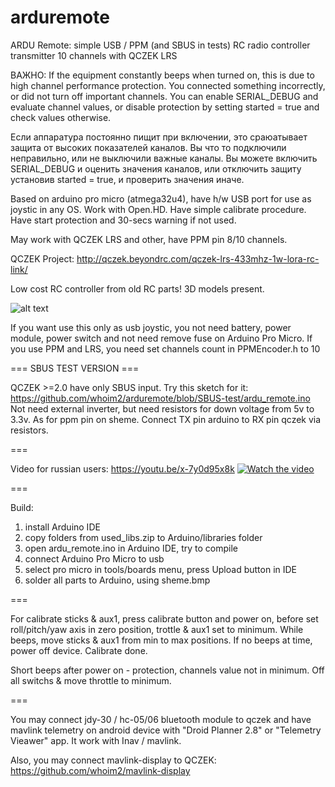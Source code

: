 # arduremote
ARDU Remote: simple USB / PPM (and SBUS in tests) RC radio controller transmitter 10 channels with QCZEK LRS

ВАЖНО:
If the equipment constantly beeps when turned on, this is due to high channel performance protection. You connected something incorrectly, or did not turn off important channels. You can enable SERIAL_DEBUG and evaluate channel values, or disable protection by setting started = true and check values otherwise.

Если аппаратура постоянно пищит при включении, это сраюатывает защита от высоких показателей каналов. Вы что то подключили неправильно, или не выключили важные каналы. Вы можете включить SERIAL_DEBUG и оценить значения каналов, или отключить защиту установив started = true, и проверить значения иначе.

Based on arduino pro micro (atmega32u4), have h/w USB port for use as joystic in any OS.
Work with Open.HD.
Have simple calibrate procedure.
Have start protection and 30-secs warning if not used.

May work with QCZEK LRS and other, have PPM pin 8/10 channels.

QCZEK Project: http://qczek.beyondrc.com/qczek-lrs-433mhz-1w-lora-rc-link/

Low cost RC controller from old RC parts! 3D models present.

![alt text](https://github.com/whoim2/arduremote/blob/master/sheme.bmp?raw=true)

If you want use this only as usb joystic, you not need battery, power module, power switch and not need remove fuse on Arduino Pro Micro.
If you use PPM and LRS, you need set channels count in PPMEncoder.h to 10

=== SBUS TEST VERSION ===

QCZEK >=2.0 have only SBUS input. Try this sketch for it: https://github.com/whoim2/arduremote/blob/SBUS-test/ardu_remote.ino
Not need external inverter, but need resistors for down voltage from 5v to 3.3v. As for ppm pin on sheme. Connect TX pin arduino to RX pin qczek via resistors.

===

Video for russian users: https://youtu.be/x-7y0d95x8k
[![Watch the video](https://github.com/whoim2/arduremote/blob/master/photo_title.jpg?raw=true)](https://youtu.be/x-7y0d95x8k)

===

Build:
1) install Arduino IDE
2) copy folders from used_libs.zip to Arduino/libraries folder
3) open ardu_remote.ino in Arduino IDE, try to compile
4) connect Arduino Pro Micro to usb
5) select pro micro in tools/boards menu, press Upload button in IDE
6) solder all parts to Arduino, using sheme.bmp

===

For calibrate sticks & aux1, press calibrate button and power on, before set roll/pitch/yaw axis in zero position, trottle & aux1 set to minimum. While beeps, move sticks & aux1 from min to max positions.
If no beeps at time, power off device. Calibrate done.

Short beeps after power on - protection, channels value not in minimum. Off all switchs & move throttle to minimum.

===

You may connect jdy-30 / hc-05/06 bluetooth module to qczek and have mavlink telemetry on android device with "Droid Planner 2.8" or "Telemetry Vieawer" app. It work with Inav / mavlink.

Also, you may connect mavlink-display to QCZEK:
https://github.com/whoim2/mavlink-display
